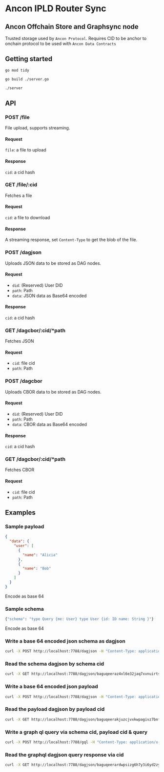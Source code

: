 # Ancon IPLD Router Sync


## Ancon Offchain Store and Graphsync node

Trusted storage used by `Ancon Protocol`. Requires CID to be anchor to onchain protocol to be used with `Ancon Data Contracts`
## Getting started
``` bash
go mod tidy
```
``` bash
go build ./server.go
```
``` bash
./server
```
## API

### POST /file

File upload, supports streaming.

#### Request

`file`: a file to upload

#### Response

`cid`: a cid hash


### GET /file/:cid

Fetches a file

#### Request

`cid`: a file to download

#### Response

A streaming response, set `Content-Type` to get the blob of the file.


### POST /dagjson

Uploads JSON data to be stored as DAG nodes.

#### Request

- `did`: (Reserved) User DID
- `path`: Path
- `data`: JSON data as Base64 encoded

#### Response

`cid`: a cid hash


### GET /dagcbor/:cid/*path

Fetches JSON

#### Request

- `cid`: file cid
- `path`: Path


### POST /dagcbor

Uploads CBOR data to be stored as DAG nodes.

#### Request

- `did`: (Reserved) User DID
- `path`: Path
- `data`: CBOR data as Base64 encoded

#### Response

`cid`: a cid hash



### GET /dagcbor/:cid/*path

Fetches CBOR

#### Request

- `cid`: file cid
- `path`: Path

## Examples
### Sample payload
``` json
{
  "data": {
    "user": [
      {
        "name": "Alicia"
      },
      {
        "name": "Bob"
      }
    ]
  }
}
```
Encode as base 64
### Sample schema
``` bash
{"schema": "type Query {me: User} type User {id: ID name: String }"}
```
Encode as base 64

### Write a base 64 encoded json schema as dagjson

``` bash
curl -X POST http://localhost:7788/dagjson -H "Content-Type: application/x-www-form-urlencoded" -d "did=did:web:ancon.did.pa:user:ifesa&path=/&data=eyJzY2hlbWEiOiAidHlwZSBRdWVyeSB7bWU6IFVzZXJ9IHR5cGUgVXNlciB7aWQ6IElEIG5hbWU6IFN0cmluZyB9In0=codec=dag-json"
```

### Read the schema dagjson by schema cid
``` bash
curl -X GET http://localhost:7788/dagjson/baguqeeraz4xl6e32jaq7xvnuirtszmhoburjgtjp4thrkrjkx4z53eul37rq/
```

### Write a base 64 encoded json payload

``` bash
curl -X POST http://localhost:7788/dagjson -H "Content-Type: application/x-www-form-urlencoded" -d "did=did:web:ancon.did.pa:user:ifesa&path=/&data=ewogICJkYXRhIjogewogICAgInVzZXIiOiBbCiAgICAgIHsKICAgICAgICAibmFtZSI6ICJBbGljaWEiCiAgICAgIH0sCiAgICAgIHsKICAgICAgICAibmFtZSI6ICJCb2IiCiAgICAgIH0KICAgIF0KICB9Cn0==codec=dag-json"
```

### Read the payload dagjson by payload cid 
``` bash
curl -X GET http://localhost:7788/dagjson/baguqeerakjuzcjvxkwpagivz7bnf45j4zsr7cbmu5263hk7j3467cq7wyyja/
```

### Write a graph ql query via schema cid, payload cid & query

``` bash
curl -X POST http://localhost:7788/gql -H "Content-Type: application/x-www-form-urlencoded" -d "op=&variables=&schemacid=baguqeeraz4xl6e32jaq7xvnuirtszmhoburjgtjp4thrkrjkx4z53eul37rq&payloadcid=baguqeerakjuzcjvxkwpagivz7bnf45j4zsr7cbmu5263hk7j3467cq7wyyja&query=query{me{name}}"
```

### Read the graphql dagjson query response via cid

``` bash
curl -X GET http://localhost:7788/dagjson/baguqeerardwpsizg6h7y3i6yd2zy4guekkg6kzq3p3bqxck3vawegemdqcxq/
```